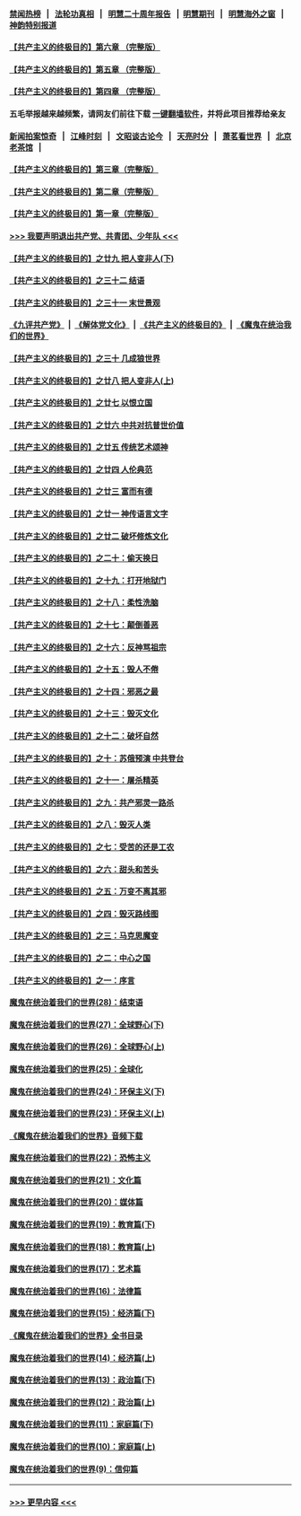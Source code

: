 #### [禁闻热榜](热点新闻.md?=0)  &nbsp;&nbsp;|&nbsp;&nbsp; [法轮功真相](https://github.com/gfw-breaker/truth/blob/master/README.md?=0) &nbsp;&nbsp;|&nbsp;&nbsp; [明慧二十周年报告](https://github.com/gfw-breaker/mh-reports/blob/master/README.md?=0) &nbsp;&nbsp;|&nbsp;&nbsp;[明慧期刊](https://github.com/gfw-breaker/mh-qikan) &nbsp;&nbsp;|&nbsp;&nbsp; [明慧海外之窗](https://github.com/gfw-breaker/mh-news/blob/master/README.md?=0) &nbsp;&nbsp;|&nbsp;&nbsp; [神韵特别报道](https://github.com/gfw-breaker/mh-news/blob/master/shenyun.md?=0)
#### [【共产主义的终极目的】第六章 （完整版）](../pages/nsc422/n11428913.md?t=03130431) 
#### [【共产主义的终极目的】第五章 （完整版）](../pages/nsc422/n11428912.md?t=03130431) 
#### [【共产主义的终极目的】第四章 （完整版）](../pages/nsc422/n11428907.md?t=03130431) 
#### 五毛举报越来越频繁，请网友们前往下载 [一键翻墙软件](https://github.com/gfw-breaker/ssr-accounts)，并将此项目推荐给亲友
#### [新闻拍案惊奇](https://github.com/gfw-breaker/banned-news/blob/master/pages/link4.md) &nbsp;&nbsp;|&nbsp;&nbsp; [江峰时刻](https://github.com/gfw-breaker/banned-news/blob/master/pages/link4.md) &nbsp;&nbsp;|&nbsp;&nbsp; [文昭谈古论今](https://github.com/gfw-breaker/banned-news/blob/master/pages/link4.md) &nbsp;&nbsp;|&nbsp;&nbsp; [天亮时分](https://github.com/gfw-breaker/banned-news/blob/master/pages/link4.md) &nbsp;&nbsp;|&nbsp;&nbsp; [萧茗看世界](https://github.com/gfw-breaker/banned-news/blob/master/pages/link4.md) &nbsp;&nbsp;|&nbsp;&nbsp; [北京老茶馆](https://github.com/gfw-breaker/banned-news/blob/master/pages/link4.md) &nbsp;&nbsp;|&nbsp;&nbsp; 
#### [【共产主义的终极目的】第三章（完整版）](../pages/nsc422/n11428848.md?t=03130431) 
#### [【共产主义的终极目的】第二章（完整版）](../pages/nsc422/n11428831.md?t=03130431) 
#### [【共产主义的终极目的】第一章（完整版）](../pages/nsc422/n11417651.md?t=03130431) 
#### [>>> 我要声明退出共产党、共青团、少年队 <<<](https://github.com/begood0513/goodnews/blob/master/quit/letter.md) 
#### [【共产主义的终极目的】之廿九 把人变非人(下)](../pages/nsc422/n11344140.md?t=03130431) 
#### [【共产主义的终极目的】之三十二 结语](../pages/nsc422/n11360535.md?t=03130431) 
#### [【共产主义的终极目的】之三十一 末世景观](../pages/nsc422/n11351129.md?t=03130431) 
#### [《九评共产党》](https://github.com/begood0513/9ping.md/blob/master/README.md) &nbsp;|&nbsp; [《解体党文化》](../../../../jtdwh.md/blob/master/README.md)  &nbsp;|&nbsp; [《共产主义的终极目的》](../../../../gczydzjmd.md/blob/master/README.md) &nbsp;|&nbsp; [《魔鬼在统治我们的世界》](../../../../mgztzwmdsj.md/blob/master/README.md) 
#### [【共产主义的终极目的】之三十 几成狼世界](../pages/nsc422/n11348280.md?t=03130431) 
#### [【共产主义的终极目的】之廿八 把人变非人(上)](../pages/nsc422/n11340492.md?t=03130431) 
#### [【共产主义的终极目的】之廿七 以恨立国](../pages/nsc422/n11336944.md?t=03130431) 
#### [【共产主义的终极目的】之廿六 中共对抗普世价值](../pages/nsc422/n11324785.md?t=03130431) 
#### [【共产主义的终极目的】之廿五 传统艺术颂神](../pages/nsc422/n11296396.md?t=03130431) 
#### [【共产主义的终极目的】之廿四 人伦典范](../pages/nsc422/n11296397.md?t=03130431) 
#### [【共产主义的终极目的】之廿三 富而有德](../pages/nsc422/n11283598.md?t=03130431) 
#### [【共产主义的终极目的】之廿一 神传语言文字](../pages/nsc422/n11263265.md?t=03130431) 
#### [【共产主义的终极目的】之廿二 破坏修炼文化](../pages/nsc422/n11245728.md?t=03130431) 
#### [【共产主义的终极目的】之二十：偷天换日](../pages/nsc422/n11238846.md?t=03130431) 
#### [【共产主义的终极目的】之十九：打开地狱门](../pages/nsc422/n11206376.md?t=03130431) 
#### [【共产主义的终极目的】之十八：柔性洗脑](../pages/nsc422/n11199994.md?t=03130431) 
#### [【共产主义的终极目的】之十七：颠倒善恶](../pages/nsc422/n11179782.md?t=03130431) 
#### [【共产主义的终极目的】之十六：反神骂祖宗](../pages/nsc422/n11166798.md?t=03130431) 
#### [【共产主义的终极目的】之十五：毁人不倦](../pages/nsc422/n11166792.md?t=03130431) 
#### [【共产主义的终极目的】之十四：邪恶之最](../pages/nsc422/n11150249.md?t=03130431) 
#### [【共产主义的终极目的】之十三：毁灭文化](../pages/nsc422/n11135227.md?t=03130431) 
#### [【共产主义的终极目的】之十二：破坏自然](../pages/nsc422/n11135214.md?t=03130431) 
#### [【共产主义的终极目的】之十：苏俄预演 中共登台](../pages/nsc422/n11118424.md?t=03130431) 
#### [【共产主义的终极目的】之十一：屠杀精英](../pages/nsc422/n11118442.md?t=03130431) 
#### [【共产主义的终极目的】之九：共产邪灵一路杀](../pages/nsc422/n11114139.md?t=03130431) 
#### [【共产主义的终极目的】之八：毁灭人类](../pages/nsc422/n11108503.md?t=03130431) 
#### [【共产主义的终极目的】之七：受苦的还是工农](../pages/nsc422/n11101809.md?t=03130431) 
#### [【共产主义的终极目的】之六：甜头和苦头](../pages/nsc422/n11096971.md?t=03130431) 
#### [【共产主义的终极目的】之五：万变不离其邪](../pages/nsc422/n11091285.md?t=03130431) 
#### [【共产主义的终极目的】之四：毁灭路线图](../pages/nsc422/n11086284.md?t=03130431) 
#### [【共产主义的终极目的】之三：马克思魔变](../pages/nsc422/n11061941.md?t=03130431) 
#### [【共产主义的终极目的】之二：中心之国](../pages/nsc422/n11047728.md?t=03130431) 
#### [【共产主义的终极目的】之一：序言](../pages/nsc422/n11086077.md?t=03130431) 
#### [魔鬼在统治着我们的世界(28)：结束语](../pages/nsc422/n10936246.md?t=03130431) 
#### [魔鬼在统治着我们的世界(27)：全球野心(下)](../pages/nsc422/n10928319.md?t=03130431) 
#### [魔鬼在统治着我们的世界(26)：全球野心(上)](../pages/nsc422/n10900318.md?t=03130431) 
#### [魔鬼在统治着我们的世界(25)：全球化](../pages/nsc422/n10788205.md?t=03130431) 
#### [魔鬼在统治着我们的世界(24)：环保主义(下)](../pages/nsc422/n10695307.md?t=03130431) 
#### [魔鬼在统治着我们的世界(23)：环保主义(上)](../pages/nsc422/n10688613.md?t=03130431) 
#### [《魔鬼在统治着我们的世界》音频下载](../pages/nsc422/n10635553.md?t=03130431) 
#### [魔鬼在统治着我们的世界(22)：恐怖主义](../pages/nsc422/n10614727.md?t=03130431) 
#### [魔鬼在统治着我们的世界(21)：文化篇](../pages/nsc422/n10597706.md?t=03130431) 
#### [魔鬼在统治着我们的世界(20)：媒体篇](../pages/nsc422/n10586579.md?t=03130431) 
#### [魔鬼在统治着我们的世界(19)：教育篇(下)](../pages/nsc422/n10564808.md?t=03130431) 
#### [魔鬼在统治着我们的世界(18)：教育篇(上)](../pages/nsc422/n10526970.md?t=03130431) 
#### [魔鬼在统治着我们的世界(17)：艺术篇](../pages/nsc422/n10499093.md?t=03130431) 
#### [魔鬼在统治着我们的世界(16)：法律篇](../pages/nsc422/n10485969.md?t=03130431) 
#### [魔鬼在统治着我们的世界(15)：经济篇(下)](../pages/nsc422/n10469975.md?t=03130431) 
#### [《魔鬼在统治着我们的世界》全书目录](../pages/nsc422/n10464261.md?t=03130431) 
#### [魔鬼在统治着我们的世界(14)：经济篇(上)](../pages/nsc422/n10457370.md?t=03130431) 
#### [魔鬼在统治着我们的世界(13)：政治篇(下)](../pages/nsc422/n10448270.md?t=03130431) 
#### [魔鬼在统治着我们的世界(12)：政治篇(上)](../pages/nsc422/n10444576.md?t=03130431) 
#### [魔鬼在统治着我们的世界(11)：家庭篇(下)](../pages/nsc422/n10440961.md?t=03130431) 
#### [魔鬼在统治着我们的世界(10)：家庭篇(上)](../pages/nsc422/n10435448.md?t=03130431) 
#### [魔鬼在统治着我们的世界(9)：信仰篇](../pages/nsc422/n10432159.md?t=03130431) 

----
#### [ >>> 更早内容 <<< ](../indexes/nsc422-earlier.md)
